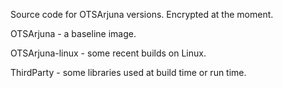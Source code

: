 Source code for OTSArjuna versions. Encrypted at the moment.

OTSArjuna - a baseline image.

OTSArjuna-linux - some recent builds on Linux.

ThirdParty - some libraries used at build time or run time.
